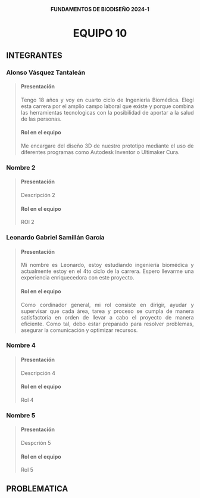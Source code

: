 <b><p align="center"> FUNDAMENTOS DE BIODISEÑO 2024-1 </b>
<h1><p align="center"> EQUIPO 10 </p></h1>

<h2> INTEGRANTES </h2>

<h3> Alonso Vásquez Tantaleán </h3>

> <h4> Presentación </h4>
>
> <p align="justify"> Tengo 18 años y voy en cuarto ciclo de Ingeniería Biomédica. Elegí esta carrera por el amplio campo laboral que existe y porque combina las herramientas tecnologicas con la posibilidad de aportar a la salud de las personas. </p>
> <h4> Rol en el equipo</h4>
> <p align="justify"> Me encargare del diseño 3D de nuestro prototipo mediante el uso de diferentes programas como Autodesk Inventor o Ultimaker Cura. </p>

<h3> Nombre 2 </h3>

> <h4> Presentación </h4>
> <p align="justify"> Descripción 2 </p>
> <h4> Rol en el equipo</h4>
> <p align="justify"> ROl 2 </p>

<h3> Leonardo Gabriel Samillán García </h3>

> <h4> Presentación </h4>
> <p align="justify"> Mi nombre es Leonardo, estoy estudiando ingeniería biomédica y actualmente estoy en el 4to ciclo de la carrera. Espero llevarme una experiencia enriquecedora con este proyecto. </h4>
> <h4> Rol en el equipo</h4>
> <p align="justify"> Como cordinador general, mi rol consiste en dirigir, ayudar y supervisar que cada área, tarea y proceso se cumpla de manera satisfactoria en orden de llevar a cabo el proyecto de manera eficiente. Como tal, debo estar preparado para resolver problemas, asegurar la comunicación y optimizar recursos. </p>

<h3> Nombre 4</h3>

> <h4> Presentación </h4>
> <p align="justify"> Descripción 4 </h4>
> <h4> Rol en el equipo</h4>
> <p align="justify"> Rol 4 </p>

<h3> Nombre 5</h3>

> <h4> Presentación </h4>
> <p align="justify"> Despcrión 5 </p>
> <h4> Rol en el equipo</h4>
> <p align="justify"> Rol 5 </p>

<h2> PROBLEMATICA </h2>

